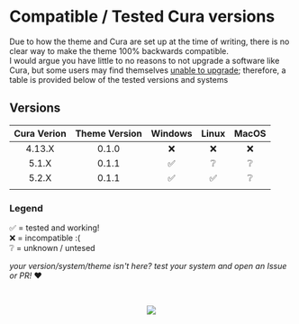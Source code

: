 # Compatible / Tested Cura versions

Due to how the theme and Cura are set up at the time of writing, there is no clear way to make the theme 100% backwards compatible.\
I would argue you have little to no reasons  to not upgrade a software like Cura, but some users may find themselves [unable to upgrade](https://support.makerbot.com/s/article/1667337917781); therefore, a table is provided below of the tested versions and systems

## Versions

| Cura Verion | Theme Version | Windows | Linux | MacOS |
| :---------: | :-----------: | :-----: | :---: | :---: |
|   4.13.X    |     0.1.0     |   ❌    |  ❌   |  ❌   |
|    5.1.X    |     0.1.1     |   ✅    |  ❔   |  ❔   |
|    5.2.X    |     0.1.1     |   ✅    |  ✅   |  ❔   |
|             |               |         |       |       |

### Legend

✅ = tested and working!\
❌ = incompatible :(\
❔ = unknown / untesed

*your version/system/theme isn't here? test your system and open an Issue or PR!* ❤

&nbsp;

<p align="center">
 <img src="https://raw.githubusercontent.com/catppuccin/catppuccin/main/assets/footers/gray0_ctp_on_line.svg?sanitize=true" />
</p>
